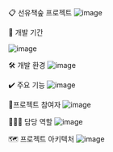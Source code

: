📋 선유책숲 프로젝트
![image](https://github.com/jsk172/final/assets/130655306/c264ca6f-8684-47ca-9c88-9d70828df5a9)

📅 개발 기간

![image](https://github.com/jsk172/final/assets/130655306/71c00254-a802-4fdb-bac9-c1996ff4c70d)

🛠️ 개발 환경
![image](https://github.com/jsk172/final/assets/130655306/c88cf0e4-a9b7-4bb1-a72a-3988e15a6f1f)


✔️ 주요 기능
![image](https://github.com/jsk172/final/assets/130655306/3df563e0-5161-4768-8392-0f060876254e)


👬프로젝트 참여자
![image](https://github.com/jsk172/final/assets/130655306/618e54a1-2257-4f38-b762-b16007311018)


👨🏻‍💻 담당 역할
![image](https://github.com/jsk172/final/assets/130655306/fabe701b-a493-4000-8d1c-ccc530efe464)


🗺️ 프로젝트 아키텍처
![image](https://github.com/jsk172/final/assets/130655306/d1925a4b-6721-4adf-b0e0-f77c673951b8)

